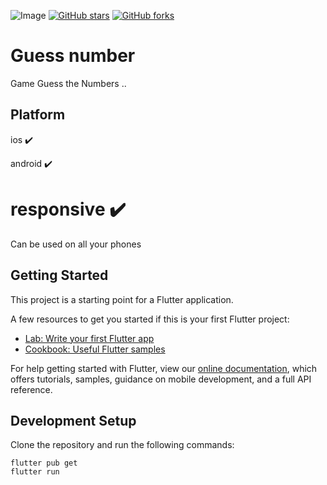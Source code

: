 ![Image](https://devimages-cdn.apple.com/wwdc-services/articles/images/DADAF991-18A5-4C7B-BBFF-74AD2332375A/2048.jpeg)
[![GitHub stars](https://img.shields.io/github/stars/iampawan/FlutterExampleApps.svg?style=social&label=Star)](https://github.com/amirziyacode)
[![GitHub forks](https://img.shields.io/github/forks/iampawan/FlutterExampleApps.svg?style=social&label=Fork)](https://github.com/amirziyacode?tab=repositories)

# Guess number 

Game Guess the Numbers ..

## Platform

ios ✔️

android ✔️

# responsive ✔️

Can be used on all your phones

## Getting Started

This project is a starting point for a Flutter application.

A few resources to get you started if this is your first Flutter project:

- [Lab: Write your first Flutter app](https://flutter.dev/docs/get-started/codelab)
- [Cookbook: Useful Flutter samples](https://flutter.dev/docs/cookbook)

For help getting started with Flutter, view our
[online documentation](https://flutter.dev/docs), which offers tutorials,
samples, guidance on mobile development, and a full API reference.


## Development Setup
Clone the repository and run the following commands:
```
flutter pub get
flutter run
```

